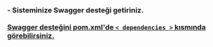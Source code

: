 
<h3> - Sisteminize Swagger desteği getiriniz.<br>
  <br>
  <a href="https://github.com/auravain/Java-React-Bootcamp/blob/master/7.northwind/northwind/pom.xml">Swagger desteğini pom.xml'de <code>< dependencies ></code> kısmında görebilirsiniz.</a> </h3>
